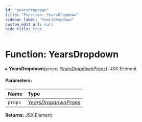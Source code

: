 ```yaml
---
id: "yearsdropdown"
title: "Function: YearsDropdown"
sidebar_label: "YearsDropdown"
custom_edit_url: null
hide_title: true
---
```


# Function: YearsDropdown

▸ **YearsDropdown**(`props`: [*YearsDropdownProps*](../interfaces/yearsdropdownprops.md)): JSX.Element

#### Parameters:

Name | Type |
:------ | :------ |
`props` | [*YearsDropdownProps*](../interfaces/yearsdropdownprops.md) |

**Returns:** JSX.Element
